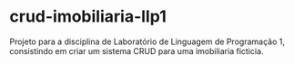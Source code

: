 # crud-imobiliaria-llp1
Projeto para a disciplina de Laboratório de Linguagem de Programação 1, consistindo em criar um sistema CRUD para uma imobiliaria ficticia.
